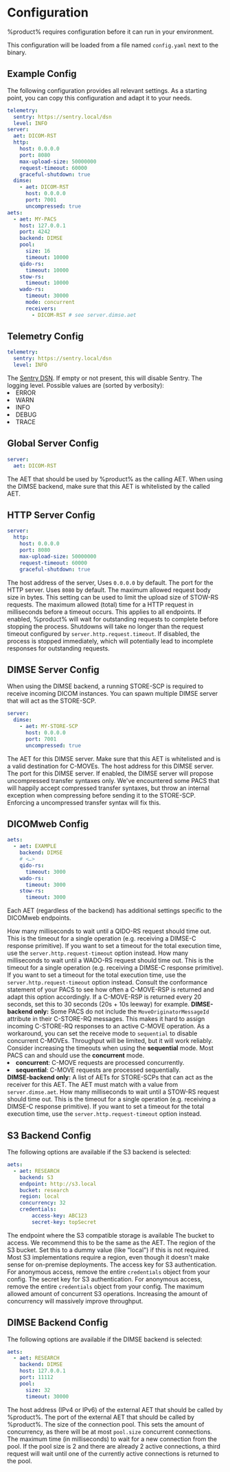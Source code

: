 # Configuration

%product% requires configuration before it can run in your environment.

This configuration will be loaded from a file named `config.yaml` next to the binary.

## Example Config

The following configuration provides all relevant settings.
As a starting point, you can copy this configuration and adapt it to your needs.

```yaml
telemetry:
  sentry: https://sentry.local/dsn
  level: INFO
server:
  aet: DICOM-RST
  http:
    host: 0.0.0.0
    port: 8080
    max-upload-size: 50000000
    request-timeout: 60000
    graceful-shutdown: true
  dimse:
    - aet: DICOM-RST
      host: 0.0.0.0
      port: 7001
      uncompressed: true
aets:
  - aet: MY-PACS
    host: 127.0.0.1
    port: 4242
    backend: DIMSE
    pool:
      size: 16
      timeout: 10000
    qido-rs:
      timeout: 10000
    stow-rs:
      timeout: 10000
    wado-rs:
      timeout: 30000
      mode: concurrent
      receivers:
        - DICOM-RST # see server.dimse.aet
```

## Telemetry Config

```yaml
telemetry:
  sentry: https://sentry.local/dsn
  level: INFO
```

<deflist>
    <def title="telemetry.sentry">
        The <a href="https://docs.sentry.io/concepts/key-terms/dsn-explainer/">Sentry DSN</a>. 
        If empty or not present, this will disable Sentry.
    </def>
    <def title="telemetry.level">
        The logging level. Possible values are (sorted by verbosity): 
        <list>
          <li>ERROR</li>
          <li>WARN</li>
          <li>INFO</li>
          <li>DEBUG</li>
          <li>TRACE</li>
        </list>
    </def>
</deflist>

## Global Server Config

```yaml
server:
  aet: DICOM-RST
```

<deflist>
    <def title="server.aet">
        The AET that should be used by %product% as the calling AET. 
        When using the DIMSE backend, make sure that this AET is whitelisted by the called AET. 
    </def>
</deflist>

## HTTP Server Config

```yaml
server:
  http:
    host: 0.0.0.0
    port: 8080
    max-upload-size: 50000000
    request-timeout: 60000
    graceful-shutdown: true
```

<deflist>
    <def title="server.http.host" id="server.http.host">
        The host address of the server, Uses <code>0.0.0.0</code> by default.
    </def>
    <def title="server.http.port" id="server.http.port">
        The port for the HTTP server. Uses <code>8080</code> by default.
    </def>
    <def title="server.http.max-upload-size" id="server.http.max-upload-size">
        The maximum allowed request body size in bytes. 
        This setting can be used to limit the upload size of STOW-RS requests.
    </def>
    <def title="server.http.request-timeout" id="server.http.request.timeout">
        The maximum allowed (total) time for a HTTP request in milliseconds before a timeout occurs. This applies to all endpoints.
    </def>
    <def title="server.http.graceful-shutdown" id="server.http.graceful-shutdown">
        If enabled, %product% will wait for outstanding requests to complete before stopping the process.
        Shutdowns will take no longer than the request timeout configured by <code>server.http.request.timeout</code>.
        If disabled, the process is stopped immediately, which will potentially lead to incomplete responses for outstanding requests.
    </def>
</deflist>

## DIMSE Server Config

When using the DIMSE backend, a running STORE-SCP is required to receive incoming DICOM instances.
You can spawn multiple DIMSE server that will act as the STORE-SCP.

```yaml
server:
  dimse:
    - aet: MY-STORE-SCP
      host: 0.0.0.0
      port: 7001
      uncompressed: true
```

<deflist>
    <def title="server.dimse.aet" id="server.dimse.aet">
    The AET for this DIMSE server. Make sure that this AET is whitelisted and is a valid destination for C-MOVEs.
    </def>
    <def title="server.dimse.host" id="server.dimse.host">
    The host address for this DIMSE server.
    </def>
    <def title="server.dimse.port" id="server.dimse.port">
    The port for this DIMSE server.
    </def>
    <def title="server.dimse.uncompressed" id="server.dimse.uncompressed">
    If enabled, the DIMSE server will propose uncompressed transfer syntaxes only.
    We've encountered some PACS that will happily accept compressed transfer syntaxes, 
    but throw an internal exception when compressing before sending it to the STORE-SCP.
    Enforcing a uncompressed transfer syntax will fix this.
    </def>

</deflist>

## DICOMweb Config

```yaml
aets:
  - aet: EXAMPLE
    backend: DIMSE
    # <…>
    qido-rs:
      timeout: 3000
    wado-rs:
      timeout: 3000
    stow-rs:
      timeout: 3000
```

Each AET (regardless of the backend) has additional settings specific to the DICOMweb endpoints.

<deflist>
    <def title="qido-rs.timeout" id="dicomweb.qido-rs.timeout">
    How many milliseconds to wait until a QIDO-RS request should time out.
    This is the timeout for a single operation (e.g. receiving a DIMSE-C response primitive).
    If you want to set a timeout for the total execution time, use the <code>server.http.request-timeout</code> option instead.
    </def>
    <def title="wado-rs.timeout" id="dicomweb.wado-rs.timeout">
    How many milliseconds to wait until a WADO-RS request should time out.
    This is the timeout for a single operation (e.g. receiving a DIMSE-C response primitive).
    If you want to set a timeout for the total execution time, use the <code>server.http.request-timeout</code> option instead.
    Consult the conformance statement of your PACS to see how often a C-MOVE-RSP is returned and adapt this option accordingly.
    If a C-MOVE-RSP is returned every 20 seconds, set this to 30 seconds (20s + 10s leeway) for example.
    </def>
    <def title="wado-rs.mode" id="dicomweb.wado-rs.mode">
    <b>DIMSE-backend only:</b>
    Some PACS do not include the <code>MoveOriginatorMessageId</code> attribute in their C-STORE-RQ messages.
    This makes it hard to assign incoming C-STORE-RQ responses to an active C-MOVE operation.
    As a workaround, you can set the receive mode to <code>sequential</code> to disable concurrent C-MOVEs.
    Throughput will be limited, but it will work reliably. Consider increasing the timeouts when using the <b>sequential</b> mode.
    Most PACS can and should use the <b>concurrent</b> mode.
    <list>
        <li><b>concurrent</b>: C-MOVE requests are processed concurrently.</li>
        <li><b>sequential</b>: C-MOVE requests are processed sequentially.</li>
    </list>
    </def>
    <def title="wado-rs.receivers" id="dicomweb.wado-rs.receivers">
    <b>DIMSE-backend only:</b>
    A list of AETs for STORE-SCPs that can act as the receiver for this AET.
    The AET must match with a value from <code>server.dimse.aet</code>.
    </def>
    <def title="stow-rs.timeout" id="dicomweb.stow-rs.timeout">
    How many milliseconds to wait until a STOW-RS request should time out.
    This is the timeout for a single operation (e.g. receiving a DIMSE-C response primitive).
    If you want to set a timeout for the total execution time, use the <code>server.http.request-timeout</code> option instead.
    </def>
</deflist>

## S3 Backend Config

The following options are available if the S3 backend is selected:

```yaml
aets:
  - aet: RESEARCH
    backend: S3
    endpoint: http://s3.local
    bucket: research
    region: local
    concurrency: 32
    credentials:
        access-key: ABC123
        secret-key: topSecret
```

<deflist>
    <def title="endpoint" id="s3.endpoint">
    The endpoint where the S3 compatible storage is available
    </def>
    <def title="bucket" id="s3.bucket">
    The bucket to access. We recommend this to be the same as the AET.
    </def>
    <def title="region" id="s3.region">
    The region of the S3 bucket. Set this to a dummy value (like "local") if this is not required. 
    Most S3 implementations require a region, even though it doesn't make sense for on-premise deployments.
    </def>
    <def title="credentials.access-key" id="s3.credentials.access-key">
    The access key for S3 authentication. For anonymous access, remove the entire <code>credentials</code> object from your config. 
    </def>
    <def title="credentials.secret-key" id="s3.credentials.secret-key">
    The secret key for S3 authentication. For anonymous access, remove the entire <code>credentials</code> object from your config.
    </def>
    <def title="concurrency" id="s3.concurrency">
    The maximum allowed amount of concurrent S3 operations.
    Increasing the amount of concurrency will massively improve throughput.
    </def>
</deflist>

## DIMSE Backend Config

The following options are available if the DIMSE backend is selected:

```yaml
aets:
  - aet: RESEARCH
    backend: DIMSE
    host: 127.0.0.1
    port: 11112
    pool:
      size: 32
      timeout: 30000
```

<deflist>
    <def title="host" id="dimse.host">
    The host address (IPv4 or IPv6) of the external AET that should be called by %product%. 
    </def>
    <def title="port" id="dimse.port">
    The port of the external AET that should be called by %product%.
    </def>
    <def title="pool.size" id="dimse.pool.size">
    The size of the connection pool. This sets the amount of concurrency, as there will be at most <code>pool.size</code> concurrent connections.
    </def>
    <def title="pool.timeout" id="dimse.pool.timeout">
    The maximum time (in milliseconds) to wait for a new connection from the pool.
    If the pool size is 2 and there are already 2 active connections, a third request will wait until one of the currently active connections is returned to the pool.
    </def>
</deflist>